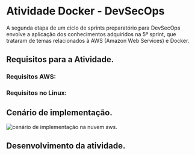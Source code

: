 # Atividade Docker - DevSecOps
A segunda etapa de um ciclo de sprints preparatório para DevSecOps envolve a aplicação dos conhecimentos adquiridos na 5ª sprint, que trataram de temas relacionados à AWS (Amazon Web Services) e Docker.

## Requisitos para a Atividade.

### Requisitos AWS:

### Requisitos no Linux:

## Cenário de implementação.
<img src="Assets/Cenário.jpg" alt="cenário de implementação na nuvem aws.">

## Desenvolvimento da atividade.
